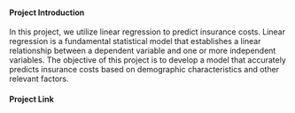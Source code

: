 #### Project Introduction
In this project, we utilize linear regression to predict insurance costs. Linear regression is a fundamental statistical model that establishes a linear relationship between a dependent variable and one or more independent variables. The objective of this project is to develop a model that accurately predicts insurance costs based on demographic characteristics and other relevant factors.

#### Project Link
